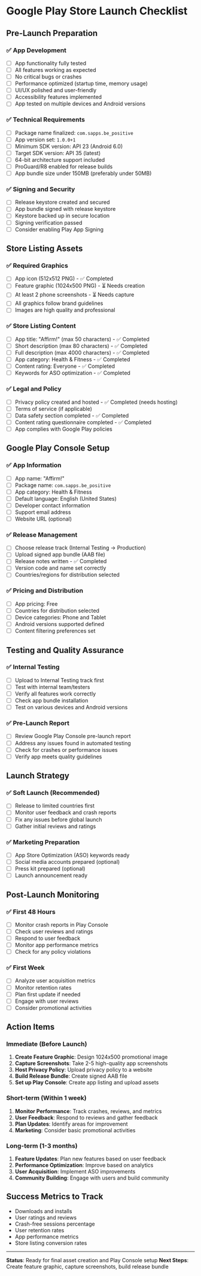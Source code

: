 # Google Play Store Launch Checklist

## Pre-Launch Preparation

### ✅ App Development
- [ ] App functionality fully tested
- [ ] All features working as expected
- [ ] No critical bugs or crashes
- [ ] Performance optimized (startup time, memory usage)
- [ ] UI/UX polished and user-friendly
- [ ] Accessibility features implemented
- [ ] App tested on multiple devices and Android versions

### ✅ Technical Requirements
- [ ] Package name finalized: `com.sapps.be_positive`
- [ ] App version set: `1.0.0+1`
- [ ] Minimum SDK version: API 23 (Android 6.0)
- [ ] Target SDK version: API 35 (latest)
- [ ] 64-bit architecture support included
- [ ] ProGuard/R8 enabled for release builds
- [ ] App bundle size under 150MB (preferably under 50MB)

### ✅ Signing and Security
- [ ] Release keystore created and secured
- [ ] App bundle signed with release keystore
- [ ] Keystore backed up in secure location
- [ ] Signing verification passed
- [ ] Consider enabling Play App Signing

## Store Listing Assets

### ✅ Required Graphics
- [ ] App icon (512x512 PNG) - ✅ Completed
- [ ] Feature graphic (1024x500 PNG) - ⏳ Needs creation
- [ ] At least 2 phone screenshots - ⏳ Needs capture
- [ ] All graphics follow brand guidelines
- [ ] Images are high quality and professional

### ✅ Store Listing Content
- [ ] App title: "Affirm!" (max 50 characters) - ✅ Completed
- [ ] Short description (max 80 characters) - ✅ Completed
- [ ] Full description (max 4000 characters) - ✅ Completed
- [ ] App category: Health & Fitness - ✅ Completed
- [ ] Content rating: Everyone - ✅ Completed
- [ ] Keywords for ASO optimization - ✅ Completed

### ✅ Legal and Policy
- [ ] Privacy policy created and hosted - ✅ Completed (needs hosting)
- [ ] Terms of service (if applicable)
- [ ] Data safety section completed - ✅ Completed
- [ ] Content rating questionnaire completed - ✅ Completed
- [ ] App complies with Google Play policies

## Google Play Console Setup

### ✅ App Information
- [ ] App name: "Affirm!"
- [ ] Package name: `com.sapps.be_positive`
- [ ] App category: Health & Fitness
- [ ] Default language: English (United States)
- [ ] Developer contact information
- [ ] Support email address
- [ ] Website URL (optional)

### ✅ Release Management
- [ ] Choose release track (Internal Testing → Production)
- [ ] Upload signed app bundle (AAB file)
- [ ] Release notes written - ✅ Completed
- [ ] Version code and name set correctly
- [ ] Countries/regions for distribution selected

### ✅ Pricing and Distribution
- [ ] App pricing: Free
- [ ] Countries for distribution selected
- [ ] Device categories: Phone and Tablet
- [ ] Android versions supported defined
- [ ] Content filtering preferences set

## Testing and Quality Assurance

### ✅ Internal Testing
- [ ] Upload to Internal Testing track first
- [ ] Test with internal team/testers
- [ ] Verify all features work correctly
- [ ] Check app bundle installation
- [ ] Test on various devices and Android versions

### ✅ Pre-Launch Report
- [ ] Review Google Play Console pre-launch report
- [ ] Address any issues found in automated testing
- [ ] Check for crashes or performance issues
- [ ] Verify app meets quality guidelines

## Launch Strategy

### ✅ Soft Launch (Recommended)
- [ ] Release to limited countries first
- [ ] Monitor user feedback and crash reports
- [ ] Fix any issues before global launch
- [ ] Gather initial reviews and ratings

### ✅ Marketing Preparation
- [ ] App Store Optimization (ASO) keywords ready
- [ ] Social media accounts prepared (optional)
- [ ] Press kit prepared (optional)
- [ ] Launch announcement ready

## Post-Launch Monitoring

### ✅ First 48 Hours
- [ ] Monitor crash reports in Play Console
- [ ] Check user reviews and ratings
- [ ] Respond to user feedback
- [ ] Monitor app performance metrics
- [ ] Check for any policy violations

### ✅ First Week
- [ ] Analyze user acquisition metrics
- [ ] Monitor retention rates
- [ ] Plan first update if needed
- [ ] Engage with user reviews
- [ ] Consider promotional activities

## Action Items

### Immediate (Before Launch)
1. **Create Feature Graphic**: Design 1024x500 promotional image
2. **Capture Screenshots**: Take 2-5 high-quality app screenshots
3. **Host Privacy Policy**: Upload privacy policy to a website
4. **Build Release Bundle**: Create signed AAB file
5. **Set up Play Console**: Create app listing and upload assets

### Short-term (Within 1 week)
1. **Monitor Performance**: Track crashes, reviews, and metrics
2. **User Feedback**: Respond to reviews and gather feedback
3. **Plan Updates**: Identify areas for improvement
4. **Marketing**: Consider basic promotional activities

### Long-term (1-3 months)
1. **Feature Updates**: Plan new features based on user feedback
2. **Performance Optimization**: Improve based on analytics
3. **User Acquisition**: Implement ASO improvements
4. **Community Building**: Engage with users and build community

## Success Metrics to Track
- Downloads and installs
- User ratings and reviews
- Crash-free sessions percentage
- User retention rates
- App performance metrics
- Store listing conversion rates

---

**Status**: Ready for final asset creation and Play Console setup
**Next Steps**: Create feature graphic, capture screenshots, build release bundle
